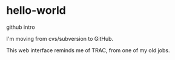 # hello-world
github intro

I'm moving from cvs/subversion to GitHub.

This web interface reminds me of TRAC, from one of my old jobs.
